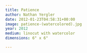 ```yaml
---
title: Patience
author: Nathan Yergler
date: 2012-01-23T04:58:31+00:00
image: patience-(watercolored).jpg
year: 2012
medium: linocut with watercolor
dimensions: 6" x 6"

---
```

